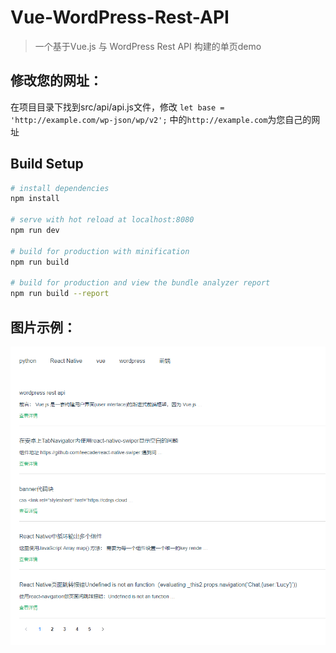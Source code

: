 # Vue-WordPress-Rest-API

> 一个基于Vue.js 与 WordPress Rest API 构建的单页demo
## 修改您的网址：
在项目目录下找到src/api/api.js文件，修改
`
let base = 'http://example.com/wp-json/wp/v2';
`
中的`http://example.com`为您自己的网址
## Build Setup

``` bash
# install dependencies
npm install

# serve with hot reload at localhost:8080
npm run dev

# build for production with minification
npm run build

# build for production and view the bundle analyzer report
npm run build --report
```
## 图片示例：
![demo](/src/assets/demo.png)

